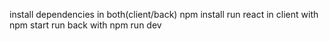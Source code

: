 install dependencies in both(client/back) npm install
run react in client with npm start
run back with npm run dev

